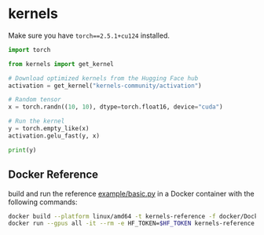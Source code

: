 # kernels

Make sure you have `torch==2.5.1+cu124` installed.

```python
import torch

from kernels import get_kernel

# Download optimized kernels from the Hugging Face hub
activation = get_kernel("kernels-community/activation")

# Random tensor
x = torch.randn((10, 10), dtype=torch.float16, device="cuda")

# Run the kernel
y = torch.empty_like(x)
activation.gelu_fast(y, x)

print(y)
```

## Docker Reference

build and run the reference [example/basic.py](example/basic.py) in a Docker container with the following commands:

```bash
docker build --platform linux/amd64 -t kernels-reference -f docker/Dockerfile.reference .
docker run --gpus all -it --rm -e HF_TOKEN=$HF_TOKEN kernels-reference
```
